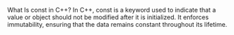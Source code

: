 What Is const in C++?
In C++, const is a keyword used to indicate that a value or object should not be modified after it is initialized. It enforces immutability, ensuring that the data remains constant throughout its lifetime.